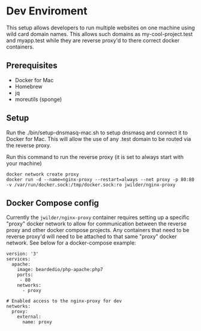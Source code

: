 # Dev Enviroment

This setup allows developers to run multiple websites on one machine using wild card domain names. This allows such domains as my-cool-project.test and myapp.test while they are reverse proxy'd to there correct docker containers.

## Prerequisites
* Docker for Mac
* Homebrew
* jq
* moreutils (sponge)

## Setup
Run the ./bin/setup-dnsmasq-mac.sh to setup dnsmasq and connect it to Docker for Mac.
This will allow the use of any .test domain to be routed via the reverse proxy.

Run this command to run the reverse proxy (it is set to always start with your machine)
```
docker network create proxy
docker run -d --name=nginx-proxy --restart=always --net proxy -p 80:80 -v /var/run/docker.sock:/tmp/docker.sock:ro jwilder/nginx-proxy
```

## Docker Compose config
Currently the `jwilder/nginx-proxy` container requires setting up a specific "proxy" docker network to allow for communication between the reverse proxy and other docker compose projects. Any containers that need to be reverse proxy'd will need to be attached to that same "proxy" docker network. See below for a docker-compose example:

```
version: '3'
services:
  apache:
    image: beardedio/php-apache:php7
    ports:
     - 80
    networks:
      - proxy

# Enabled access to the nginx-proxy for dev
networks:
  proxy:
    external:
      name: proxy
```
